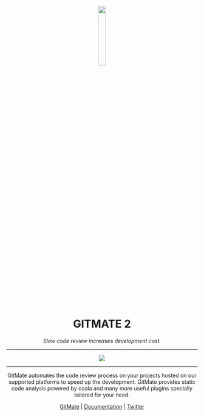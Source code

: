<p align="center">
<img height="20%" width="20%" src="https://gitlab.com/gitmate/artwork/raw/a8b29cbecc9ec299b5ccd96907fd566c2b99694b/rect4887.png"/>
</p>
<h1 align="center"> GITMATE 2</h1>

<p align="center"><em>Slow code review increases development cost.</em></p>

---
<p align="center"><img src="https://gitlab.com/gitmate/open-source/gitmate-2/badges/master/build.svg"/></p>

---

<p align="center">GitMate automates the code review process on your projects hosted on our supported platforms to speed up the development.
GitMate provides static code analysis powered by coala and many more useful plugins specially tailored for your need.</p>

<p align="center"><a href="https://gitmate.io/">GitMate</a> | <a href="https://docs.gitmate.io/">Documentation</a> |
 <a href="https://twitter.com/gitmate_io/">Twitter</a></p>

